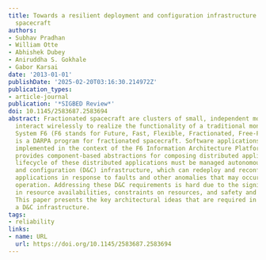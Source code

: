 ```yaml
---
title: Towards a resilient deployment and configuration infrastructure for fractionated
  spacecraft
authors:
- Subhav Pradhan
- William Otte
- Abhishek Dubey
- Aniruddha S. Gokhale
- Gabor Karsai
date: '2013-01-01'
publishDate: '2025-02-20T03:16:30.214972Z'
publication_types:
- article-journal
publication: '*SIGBED Review*'
doi: 10.1145/2583687.2583694
abstract: Fractionated spacecraft are clusters of small, independent modules that
  interact wirelessly to realize the functionality of a traditional monolithic spacecraft.
  System F6 (F6 stands for Future, Fast, Flexible, Fractionated, Free-Flying spacecraft)
  is a DARPA program for fractionated spacecraft. Software applications in F6 are
  implemented in the context of the F6 Information Architecture Platform (IAP), which
  provides component-based abstractions for composing distributed applications. The
  lifecycle of these distributed applications must be managed autonomously by a deployment
  and configuration (D&C) infrastructure, which can redeploy and reconfigure the running
  applications in response to faults and other anomalies that may occur during system
  operation. Addressing these D&C requirements is hard due to the significant fluctuation
  in resource availabilities, constraints on resources, and safety and security concerns.
  This paper presents the key architectural ideas that are required in realizing such
  a D&C infrastructure.
tags:
- reliability
links:
- name: URL
  url: https://doi.org/10.1145/2583687.2583694
---
```

